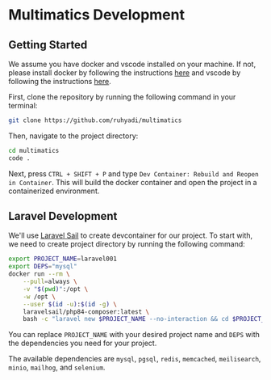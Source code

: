# Multimatics Development

## Getting Started

We assume you have docker and vscode installed on your machine. If not, please install docker by following the instructions [here](https://docs.docker.com/get-docker/) and vscode by following the instructions [here](https://code.visualstudio.com/download).

First, clone the repository by running the following command in your terminal:

```bash
git clone https://github.com/ruhyadi/multimatics
```

Then, navigate to the project directory:

```bash
cd multimatics
code .
```

Next, press `CTRL + SHIFT + P` and type `Dev Container: Rebuild and Reopen in Container`. This will build the docker container and open the project in a containerized environment.

## Laravel Development

We'll use [Laravel Sail](https://laravel.com/docs/11.x/sail) to create devcontainer for our project. To start with, we need to create project directory by running the following command:

```bash
export PROJECT_NAME=laravel001
export DEPS="mysql"
docker run --rm \
    --pull=always \
    -v "$(pwd)":/opt \
    -w /opt \
    --user $(id -u):$(id -g) \
    laravelsail/php84-composer:latest \
    bash -c "laravel new $PROJECT_NAME --no-interaction && cd $PROJECT_NAME && php ./artisan sail:install --with=$DEPS"
```

You can replace `PROJECT_NAME` with your desired project name and `DEPS` with the dependencies you need for your project. 

The available dependencies are `mysql`, `pgsql`, `redis`, `memcached`, `meilisearch`, `minio`, `mailhog`, and `selenium`.
